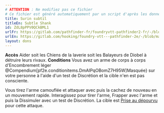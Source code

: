 ```yaml
---
# ATTENTION : Ne modifiez pas ce fichier
# Ce fichier est généré automatiquement par un script d'après les données du module Foundry VTT officiel et de sa traduction
title: Surin subtil
titleEn: Subtle Shank
id: ZdL8pPPV0QCkBML1
urlFr: https://gitlab.com/pathfinder-fr/foundryvtt-pathfinder2-fr/-/blob/master/data/feats/ZdL8pPPV0QCkBML1.htm
urlEn: https://gitlab.com/hooking/foundry-vtt---pathfinder-2e/-/blob/master/packs/data/feats.db/subtle-shank.json
layout: dons
---
```

**Accès** Aider soit les Chiens de la laverie soit les Balayeurs de Diobel à détruire leurs rivaux.
 **Conditions** Vous avez un arme de corps à corps d'Encombrement léger @Compendium[pf2e.conditionitems.DmAIPqOBomZ7H95W]Masquée} sur votre personne à l'aide d'un test de Discrétion et la cible n'en est pas consciente.

Vous tirez l'arme camouflée et attaquer avec puis la cachez de nouveau en un mouvement rapide. Interagissez pour tirer l'arme, Frapper avec l'arme et puis la Dissimuler avec un test de Discrétion. La cible est [Prise au dépourvu](../conditions/pris-au-dépourvu.html) pour cette attaque.
